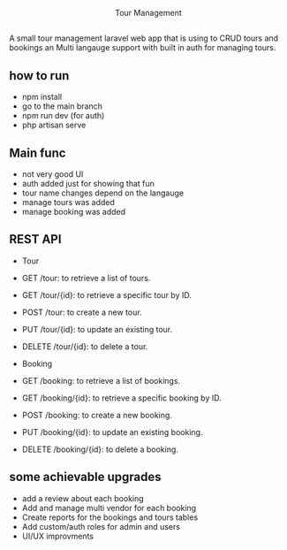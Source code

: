 <p align="center">
Tour Management 
</p>

##

A small tour management laravel web app that is using to CRUD tours and bookings an Multi langauge support with built in auth for managing tours.

## how to run

-   npm install
-   go to the main branch
-   npm run dev (for auth)
-   php artisan serve

## Main func

-   not very good UI
-   auth added just for showing that fun
-   tour name changes depend on the langauge
-   manage tours was added
-   manage booking was added

## REST API

-   Tour

  - GET /tour: to retrieve a list of tours.
  - GET /tour/{id}: to retrieve a specific tour by ID.
  - POST /tour: to create a new tour.
  - PUT /tour/{id}: to update an existing tour.
  - DELETE /tour/{id}: to delete a tour.

-   Booking
   -  GET /booking: to retrieve a list of bookings.
   -  GET /booking/{id}: to retrieve a specific booking by ID.
   -  POST /booking: to create a new booking.
   -  PUT /booking/{id}: to update an existing booking.
   -  DELETE /booking/{id}: to delete a booking.

## some achievable upgrades

-   add a review about each booking
-   Add and manage multi vendor for each booking
-   Create reports for the bookings and tours tables
-   Add custom/auth roles for admin and users
-   UI/UX improvments
